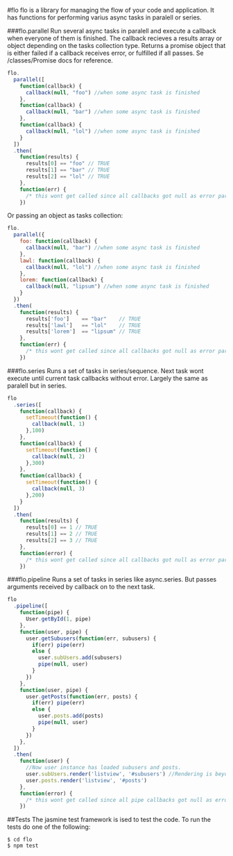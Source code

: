 #flo
flo is a library for managing the flow of your code and application. It has functions for performing varius async tasks in paralell or series.

###flo.parallel
Run several async tasks in paralell and execute a callback when everyone of them is finished. The callback recieves a results array or object depending on the tasks collection type.
Returns a promise object that is either failed if a callback receives error, or fulfilled if all passes. Se /classes/Promise docs for reference.

```javascript
flo.
  parallel([
    function(callback) {
      callback(null, "foo") //when some async task is finished
    },
    function(callback) {
      callback(null, "bar") //when some async task is finished
    },
    function(callback) {
      callback(null, "lol") //when some async task is finished
    }
  ])
  .then(
    function(results) {
      results[0] == "foo" // TRUE
      results[1] == "bar" // TRUE
      results[2] == "lol" // TRUE
    }, 
    function(err) { 
      /* this wont get called since all callbacks got null as error param */
    })
```
Or passing an object as tasks collection:

```javascript
flo.
  parallel({
    foo: function(callback) {
      callback(null, "bar") //when some async task is finished
    },
    lawl: function(callback) {
      callback(null, "lol") //when some async task is finished
    },
    lorem: function(callback) {
      callback(null, "lipsum") //when some async task is finished
    }
  })
  .then(
    function(results) {
      results['foo']    == "bar"    // TRUE
      results['lawl']   == "lol"    // TRUE
      results['lorem']  == "lipsum" // TRUE
    }, 
    function(err) { 
      /* this wont get called since all callbacks got null as error param */
    })
```
###flo.series
Runs a set of tasks in series/sequence. Next task wont execute until current task callbacks without error. Largely the same as paralell but in series.

```javascript
flo
  .series([
    function(callback) {
      setTimeout(function() {
        callback(null, 1)
      },100)
    },
    function(callback) {
      setTimeout(function() {
        callback(null, 2)
      },300)
    },
    function(callback) {
      setTimeout(function() {
        callback(null, 3)
      },200)
    }
  ])
  .then(
    function(results) {
      results[0] == 1 // TRUE
      results[1] == 2 // TRUE
      results[2] == 3 // TRUE
    }, 
    function(error) {
      /* this wont get called since all callbacks got null as error param */
    })
```

###flo.pipeline
Runs a set of tasks in series like async.series. But passes arguments received by callback on to the next task.

```javascript
flo
  .pipeline([
    function(pipe) {
      User.getById(1, pipe)
    },
    function(user, pipe) {
      user.getSubusers(function(err, subusers) {
        if(err) pipe(err)
        else {
          user.subUsers.add(subusers)
          pipe(null, user)
        }
      })
    },
    function(user, pipe) {
      user.getPosts(function(err, posts) {
        if(err) pipe(err)
        else {
          user.posts.add(posts)
          pipe(null, user)
        }
      })
    },
  ])
  .then(
    function(user) {
      //Now user instance has loaded subusers and posts.
      user.subUsers.render('listview', '#subusers') //Rendering is beyond scope of this lib
      user.posts.render('listview', '#posts')
    }, 
    function(error) {
      /* this wont get called since all pipe callbacks got null as error param */
    })
```

##Tests
The jasmine test framework is ised to test the code. To run the tests do one of the following:

```
$ cd flo
$ npm test
```